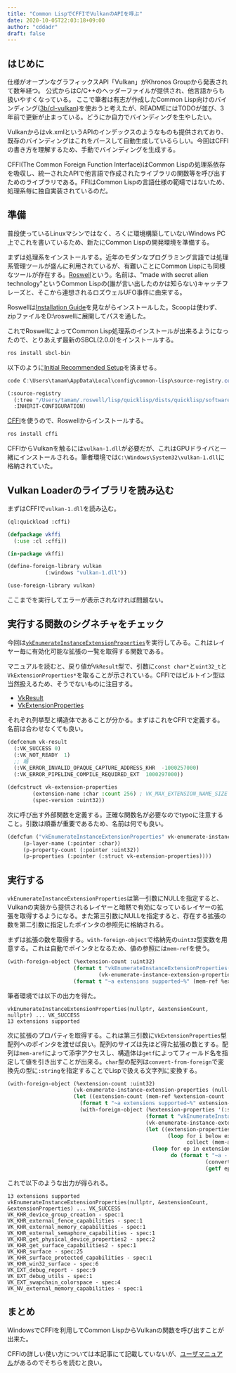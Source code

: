 ```yaml
---
title: "Common LispでCFFIでVulkanのAPIを呼ぶ"
date: 2020-10-05T22:03:18+09:00
author: "cddadr"
draft: false
---
```


## はじめに

仕様がオープンなグラフィックスAPI「Vulkan」がKhronos Groupから発表されて数年経つ。
公式からはC/C++のヘッダーファイルが提供され、他言語からも扱いやすくなっている。
ここで筆者は有志が作成したCommon Lisp向けのバインディング([3b/cl-vulkan](https://github.com/3b/cl-vulkan))を使おうと考えたが、READMEにはTODOが並び、3年前で更新が止まっている。どうにか自力でバインディングを生やしたい。

<!--more-->

Vulkanからはvk.xmlというAPIのインデックスのようなものも提供されており、既存のバインディングはこれをパースして自動生成しているらしい。今回はCFFIの書き方を理解するため、手動でバインディングを生成する。

CFFI(The Common Foreign Function Interface)はCommon Lispの処理系依存を吸収し、統一されたAPIで他言語で作成されたライブラリの関数等を呼び出すためのライブラリである。FFIはCommon Lispの言語仕様の範疇ではないため、処理系毎に独自実装されているのだ。

## 準備

普段使っているLinuxマシンではなく、ろくに環境構築していないWindows PC上でこれを書いているため、新たにCommon Lispの開発環境を準備する。

まずは処理系をインストールする。近年のモダンなプログラミング言語では処理系管理ツールが盛んに利用されているが、有難いことにCommon Lispにも同様なツールが存在する。[Roswell](https://github.com/roswell/roswell)という。名前は、"made with secret alien technology"というCommon Lispの(誰が言い出したのかは知らない)キャッチフレーズと、そこから連想されるロズウェルUFO事件に由来する。

Roswellは[Installation Guide](https://github.com/roswell/roswell/wiki/Installation)を見ながらインストールした。Scoopは使わず、zipファイルをD:\roswellに展開してパスを通した。

これでRoswellによってCommon Lisp処理系のインストールが出来るようになったので、とりあえず最新のSBCL(2.0.0)をインストールする。

```powershell
ros install sbcl-bin
```

以下のように[Initial Recommended Setup](https://github.com/roswell/roswell/wiki/Initial-Recommended-Setup)を済ませる。

```powershell
code C:\Users\tamam\AppData\Local\config\common-lisp\source-registry.conf
```

```lisp
(:source-registry
  (:tree "/Users/tamam/.roswell/lisp/quicklisp/dists/quicklisp/software/")
  :INHERIT-CONFIGURATION)
```

[CFFI](https://github.com/cffi/cffi)を使うので、Roswellからインストールする。

```powershell
ros install cffi
```

CFFIからVulkanを触るには`vulkan-1.dll`が必要だが、これはGPUドライバと一緒にインストールされる。筆者環境では`C:\Windows\System32\vulkan-1.dll`に格納されていた。

## Vulkan Loaderのライブラリを読み込む

まずはCFFIで`vulkan-1.dll`を読み込む。

```lisp
(ql:quickload :cffi)

(defpackage vkffi
  (:use :cl :cffi))

(in-package vkffi)

(define-foreign-library vulkan
			(:windows "vulkan-1.dll"))

(use-foreign-library vulkan)
```

ここまでを実行してエラーが表示されなければ問題ない。

## 実行する関数のシグネチャをチェック

今回は[`vkEnumerateInstanceExtensionProperties`](https://www.khronos.org/registry/vulkan/specs/1.2-extensions/man/html/vkEnumerateInstanceExtensionProperties.html)を実行してみる。これはレイヤー毎に有効化可能な拡張の一覧を取得する関数である。

マニュアルを読むと、戻り値が`VkResult`型で、引数に`const char*`と`uint32_t`と`VkExtensionProperties*`を取ることが示されている。CFFIではビルトイン型は当然扱えるため、そうでないものに注目する。

- [VkResult](https://www.khronos.org/registry/vulkan/specs/1.2-extensions/man/html/VkResult.html)
- [VkExtensionProperties](https://www.khronos.org/registry/vulkan/specs/1.2-extensions/man/html/VkExtensionProperties.html)

それぞれ列挙型と構造体であることが分かる。まずはこれをCFFIで定義する。名前は合わせなくても良い。

```lisp
(defcenum vk-result
  (:VK_SUCCESS 0)
  (:VK_NOT_READY  1)
  ;; 略
  (:VK_ERROR_INVALID_OPAQUE_CAPTURE_ADDRESS_KHR  -1000257000)
  (:VK_ERROR_PIPELINE_COMPILE_REQUIRED_EXT  1000297000))

(defcstruct vk-extension-properties
	    (extension-name :char :count 256) ; VK_MAX_EXTENSION_NAME_SIZE = 256
	    (spec-version :uint32))
```

次に呼び出す外部関数を定義する。正確な関数名が必要なのでtypoに注意すること。引数は順番が重要であるため、名前は何でも良い。

```lisp
(defcfun ("vkEnumerateInstanceExtensionProperties" vk-enumerate-instance-extension-properties) vk-result
	 (p-layer-name (:pointer :char))
	 (p-property-count (:pointer :uint32))
	 (p-properties (:pointer (:struct vk-extension-properties))))
```

## 実行する

`vkEnumerateInstanceExtensionProperties`は第一引数にNULLを指定すると、Vulkanの実装から提供されるレイヤーと暗黙で有効になっているレイヤーの拡張を取得するようになる。また第三引数にNULLを指定すると、存在する拡張の数を第二引数に指定したポインタの参照先に格納される。

まずは拡張の数を取得する。`with-foreign-object`で格納先の`uint32`型変数を用意する。これは自動でポインタとなるため、値の参照には`mem-ref`を使う。

```lisp
(with-foreign-object (%extension-count :uint32)
                     (format t "vkEnumerateInstanceExtensionProperties(nullptr, &extensionCount, nullptr) ... ~a~%"
                             (vk-enumerate-instance-extension-properties (null-pointer) %extension-count (null-pointer)))
                     (format t "~a extensions supported~%" (mem-ref %extension-count :uint32)))
```

筆者環境では以下の出力を得た。

```
vkEnumerateInstanceExtensionProperties(nullptr, &extensionCount, nullptr) ... VK_SUCCESS
13 extensions supported
```

次に拡張のプロパティを取得する。これは第三引数に`VkExtensionProperties`型配列へのポインタを渡せば良い。配列のサイズは先ほど得た拡張の数とする。配列は`mem-aref`によって添字アクセスし、構造体は`getf`によってフィールド名を指定して値を引き出すことが出来る。`char`型の配列は`convert-from-foreign`で変換先の型に`:string`を指定することでLispで扱える文字列に変換する。

```lisp
(with-foreign-object (%extension-count :uint32)
                     (vk-enumerate-instance-extension-properties (null-pointer) %extension-count (null-pointer))
                     (let ((extension-count (mem-ref %extension-count :uint32)))
                       (format t "~a extensions supported~%" extension-count)
                       (with-foreign-object (%extension-properties '(:struct vk-extension-properties) extension-count)
                                            (format t "vkEnumerateInstanceExtensionProperties(nullptr, &extensionCount, &extensionProperties) ... ~a~%"
                                            (vk-enumerate-instance-extension-properties (null-pointer) %extension-count %extension-properties))
                                            (let ((extension-properties
                                                   (loop for i below extension-count
                                                         collect (mem-aref %extension-properties '(:struct vk-extension-properties) i))))
                                              (loop for ep in extension-properties
                                                    do (format t "~a - spec:~a~%"
                                                               (convert-from-foreign (getf ep 'extension-name) :string)
                                                               (getf ep 'spec-version)))))))
```

これで以下のような出力が得られる。

```
13 extensions supported
vkEnumerateInstanceExtensionProperties(nullptr, &extensionCount, &extensionProperties) ... VK_SUCCESS
VK_KHR_device_group_creation - spec:1
VK_KHR_external_fence_capabilities - spec:1
VK_KHR_external_memory_capabilities - spec:1
VK_KHR_external_semaphore_capabilities - spec:1
VK_KHR_get_physical_device_properties2 - spec:2
VK_KHR_get_surface_capabilities2 - spec:1
VK_KHR_surface - spec:25
VK_KHR_surface_protected_capabilities - spec:1
VK_KHR_win32_surface - spec:6
VK_EXT_debug_report - spec:9
VK_EXT_debug_utils - spec:1
VK_EXT_swapchain_colorspace - spec:4
VK_NV_external_memory_capabilities - spec:1
```

## まとめ

WindowsでCFFIを利用してCommon LispからVulkanの関数を呼び出すことが出来た。

CFFIの詳しい使い方については本記事にて記載していないが、[ユーザマニュアル](https://common-lisp.net/project/cffi/manual/cffi-manual.html)があるのでそちらを読むと良い。
